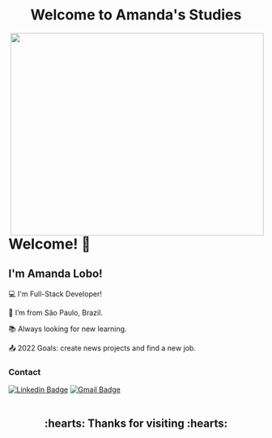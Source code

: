 <h1 align="center">Welcome to Amanda's Studies</h1><img align="right" src="https://user-images.githubusercontent.com/69702275/160034636-c752b845-0e0a-4a67-9017-069f09466152.jpg" width="500" height="400"/>

# Welcome! 👋


## I'm Amanda Lobo!

 

:computer: I'm Full-Stack Developer!

:house_with_garden: I’m from São Paulo, Brazil.

:books: Always looking for new learning.

:outbox_tray: 2022 Goals: create news projects and find a new job.

### Contact 

[![Linkedin Badge](https://img.shields.io/badge/-LinkedIn-blue?style=flat-square&logo=Linkedin&logoColor=white&link=https://https://www.linkedin.com/in/amanda-gomes-lobo-853231226/)](https://www.linkedin.com/in/amanda-gomes-lobo-853231226/)
[![Gmail Badge](https://img.shields.io/badge/-Gmail-c14438?style=flat-square&logo=Gmail&logoColor=white&link=mailto:amandalobo.ag@gmail.com)](mailto:amandalobo.ag@gmail.com)<br>
<br>
<h2 align="center">:hearts: Thanks for visiting :hearts:</h2>


